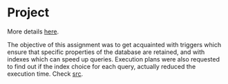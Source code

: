 # Project

More details [here](https://github.com/nevwalkalone/PSQL-Projects/blob/main/Final-Project/assignment-report/project-assignment.pdf).

The objective of this assignment was to get acquainted with triggers which ensure that specific properties of the database are retained, and with indexes which can speed up queries. Execution plans were also requested to find out if the index choice for each query, actually reduced the execution time. Check [src](https://github.com/nevwalkalone/PSQL-Projects/tree/main/6th-Assignment/src).
